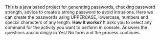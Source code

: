 This is a java based project for generating passwords, checking password strength, advice to create a strong password to avoid intrusions.
Here we can create the passwords using UPPERCASE, lowercase, numbers and special characters of any length.
**How it works?**
It asks you to select any command for the activity you want to perform in console.
Answers the questions aaccordingly in Yes/ No form and the process continues.
